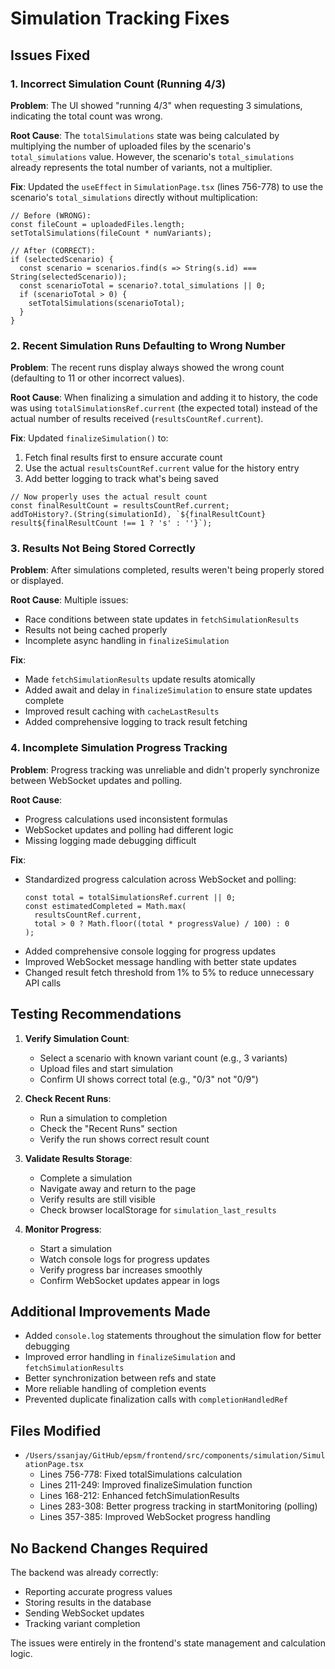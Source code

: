 # Simulation Tracking Fixes

## Issues Fixed

### 1. Incorrect Simulation Count (Running 4/3)
**Problem**: The UI showed "running 4/3" when requesting 3 simulations, indicating the total count was wrong.

**Root Cause**: The `totalSimulations` state was being calculated by multiplying the number of uploaded files by the scenario's `total_simulations` value. However, the scenario's `total_simulations` already represents the total number of variants, not a multiplier.

**Fix**: Updated the `useEffect` in `SimulationPage.tsx` (lines 756-778) to use the scenario's `total_simulations` directly without multiplication:
```tsx
// Before (WRONG):
const fileCount = uploadedFiles.length;
setTotalSimulations(fileCount * numVariants);

// After (CORRECT):
if (selectedScenario) {
  const scenario = scenarios.find(s => String(s.id) === String(selectedScenario));
  const scenarioTotal = scenario?.total_simulations || 0;
  if (scenarioTotal > 0) {
    setTotalSimulations(scenarioTotal);
  }
}
```

### 2. Recent Simulation Runs Defaulting to Wrong Number
**Problem**: The recent runs display always showed the wrong count (defaulting to 11 or other incorrect values).

**Root Cause**: When finalizing a simulation and adding it to history, the code was using `totalSimulationsRef.current` (the expected total) instead of the actual number of results received (`resultsCountRef.current`).

**Fix**: Updated `finalizeSimulation()` to:
1. Fetch final results first to ensure accurate count
2. Use the actual `resultsCountRef.current` value for the history entry
3. Add better logging to track what's being saved

```tsx
// Now properly uses the actual result count
const finalResultCount = resultsCountRef.current;
addToHistory?.(String(simulationId), `${finalResultCount} result${finalResultCount !== 1 ? 's' : ''}`);
```

### 3. Results Not Being Stored Correctly
**Problem**: After simulations completed, results weren't being properly stored or displayed.

**Root Cause**: Multiple issues:
- Race conditions between state updates in `fetchSimulationResults`
- Results not being cached properly
- Incomplete async handling in `finalizeSimulation`

**Fix**: 
- Made `fetchSimulationResults` update results atomically
- Added await and delay in `finalizeSimulation` to ensure state updates complete
- Improved result caching with `cacheLastResults`
- Added comprehensive logging to track result fetching

### 4. Incomplete Simulation Progress Tracking
**Problem**: Progress tracking was unreliable and didn't properly synchronize between WebSocket updates and polling.

**Root Cause**:
- Progress calculations used inconsistent formulas
- WebSocket updates and polling had different logic
- Missing logging made debugging difficult

**Fix**:
- Standardized progress calculation across WebSocket and polling:
  ```tsx
  const total = totalSimulationsRef.current || 0;
  const estimatedCompleted = Math.max(
    resultsCountRef.current,
    total > 0 ? Math.floor((total * progressValue) / 100) : 0
  );
  ```
- Added comprehensive console logging for progress updates
- Improved WebSocket message handling with better state updates
- Changed result fetch threshold from 1% to 5% to reduce unnecessary API calls

## Testing Recommendations

1. **Verify Simulation Count**:
   - Select a scenario with known variant count (e.g., 3 variants)
   - Upload files and start simulation
   - Confirm UI shows correct total (e.g., "0/3" not "0/9")

2. **Check Recent Runs**:
   - Run a simulation to completion
   - Check the "Recent Runs" section
   - Verify the run shows correct result count

3. **Validate Results Storage**:
   - Complete a simulation
   - Navigate away and return to the page
   - Verify results are still visible
   - Check browser localStorage for `simulation_last_results`

4. **Monitor Progress**:
   - Start a simulation
   - Watch console logs for progress updates
   - Verify progress bar increases smoothly
   - Confirm WebSocket updates appear in logs

## Additional Improvements Made

- Added `console.log` statements throughout the simulation flow for better debugging
- Improved error handling in `finalizeSimulation` and `fetchSimulationResults`
- Better synchronization between refs and state
- More reliable handling of completion events
- Prevented duplicate finalization calls with `completionHandledRef`

## Files Modified

- `/Users/ssanjay/GitHub/epsm/frontend/src/components/simulation/SimulationPage.tsx`
  - Lines 756-778: Fixed totalSimulations calculation
  - Lines 211-249: Improved finalizeSimulation function
  - Lines 168-212: Enhanced fetchSimulationResults
  - Lines 283-308: Better progress tracking in startMonitoring (polling)
  - Lines 357-385: Improved WebSocket progress handling

## No Backend Changes Required

The backend was already correctly:
- Reporting accurate progress values
- Storing results in the database
- Sending WebSocket updates
- Tracking variant completion

The issues were entirely in the frontend's state management and calculation logic.
